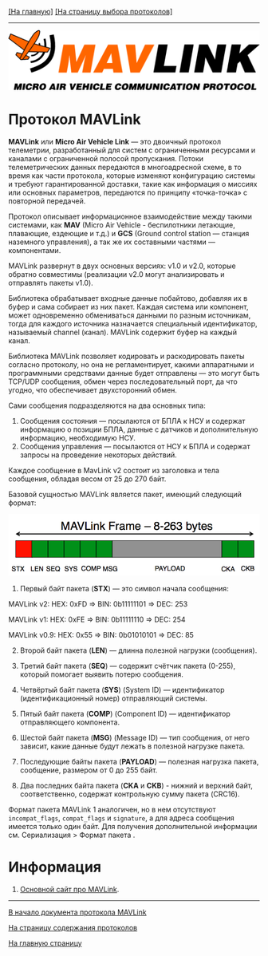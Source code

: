 [[На главную]](../../README.md) [[На страницу выбора протоколов]](../README.md)

---
<p align="center"><img  src="../images/img_MAVLink_logo.png"  alt="Smoothing"/></p>

# Протокол MAVLink

**MAVLink** или **Micro Air Vehicle Link** — это двоичный протокол телеметрии, разработанный для систем с ограниченными ресурсами и каналами с ограниченной полосой пропускания. Потоки телеметрических данных передаются в многоадресной схеме, в то время как части протокола, которые изменяют конфигурацию системы и требуют гарантированной доставки, такие как информация о миссиях или основных параметров, передаются по принципу «точка-точка» с повторной передачей.

Протокол описывает информационное взаимодействие между такими системами, как **MAV** (Micro Air Vehicle - беспилотники летающие, плавающие, ездеющие и т.д.) и **GCS** (Ground control station — станция наземного управления), а так же их составными частями — компонентами.

MAVLink развернут в двух основных версиях: v1.0 и v2.0, которые обратно совместимы (реализации v2.0 могут анализировать и отправлять пакеты v1.0).

Библиотека обрабатывает входные данные побайтово, добавляя их в буфер и сама собирает из них пакет. Каждая система или компонент, может одновременно обмениваться данными по разным источникам, тогда для каждого источника назначается специальный идентификатор, называемый channel (канал). MAVLink содержит буфер на каждый канал.

Библиотека MAVLink позволяет кодировать и раскодировать пакеты согласно протоколу, но она не регламентирует, какими аппаратными и программными средствами данные будет отправлены — это могут быть TCP/UDP сообщения, обмен через последовательный порт, да что угодно, что обеспечивает двухсторонний обмен.

Сами сообщения подразделяются на два основных типа:
1. Сообщения состояния — посылаются от БПЛА к НСУ и содержат информацию о позиции БПЛА, данные с датчиков и дополнительную информацию, необходимую НСУ.
2. Сообщения управления — посылаются от НСУ к БПЛА и содержат запросы на проведение некоторых действий.

Каждое сообщение в MavLink v2 состоит из заголовка и тела сообщения, обладая весом от 25 до 270 байт.

Базовой сущностью MAVLink является пакет, имеющий следующий формат:

<p align="center"><img  src="../images/prot_MAVLink_001.png"  width="600" alt="Smoothing"/></p>

1. Первый байт пакета (**STX**) — это символ начала сообщения:

MAVLink v2: HEX: 0xFD   =>   BIN: 0b11111101   =>   DEC: 253

MAVLink v1: HEX: 0xFE   =>   BIN: 0b11111110   =>   DEC: 254

MAVLink v0.9: HEX: 0x55   =>   BIN: 0b01010101   =>   DEC: 85

2. Второй байт пакета (**LEN**) — длинна полезной нагрузки (сообщения).

3. Третий байт пакета (**SEQ**) — содержит счётчик пакета (0-255), который помогает выявить потерю сообщения.

4. Четвёртый байт пакета (**SYS**) (System ID) — идентификатор (идентификационный номер) отправляющий системы.

5. Пятый байт пакета (**COMP**) (Component ID) — идентификатор отправляющего компонента.

6. Шестой байт пакета (**MSG**) (Message ID) — тип сообщения, от него зависит, какие данные будут лежать в полезной нагрузке пакета.

7. Последующие байты пакета (**PAYLOAD**) — полезная нагрузка пакета, сообщение, размером от 0 до 255 байт.

8. Два последних байта пакета (**CKA** и **CKB**) - нижний и верхний байт, соответственно, содержат контрольную сумму пакета (CRC16).

Формат пакета MAVLink 1 аналогичен, но в нем отсутствуют `incompat_flags`, `compat_flags` и `signature`, а для адреса сообщения имеется только один байт. Для получения дополнительной информации см. Сериализация > Формат пакета .

# Информация

1. [Основной сайт про MAVLink](https://mavlink.io/en/).

---

[В начало документа протокола MAVLink](#протокол-mavlink)

[На страницу содержания протоколов](../README.md)

[На главную страницу](../../README.md)